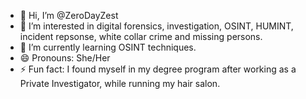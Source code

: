- 👋 Hi, I’m @ZeroDayZest
- 👀 I’m interested in digital forensics, investigation, OSINT, HUMINT, incident repsonse, white collar crime and missing persons. 
- 🌱 I’m currently learning OSINT techniques.
- 😄 Pronouns: She/Her
- ⚡ Fun fact: I found myself in my degree program after working as a Private Investigator, while running my hair salon. 

<!---
ZeroDayZest/ZeroDayZest is a ✨ special ✨ repository because its `README.md` (this file) appears on your GitHub profile.
You can click the Preview link to take a look at your changes.
--->
